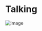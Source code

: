 # Talking
![image](https://github.com/user-attachments/assets/48790eda-0155-4d29-a65c-c8f841e3a2fa)

